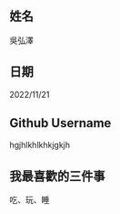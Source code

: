 姓名
----
吳弘澤

日期
----
2022/11/21

Github Username
---------------
hgjhlkhlkhkjgkjh

我最喜歡的三件事
---------------
吃、玩、睡